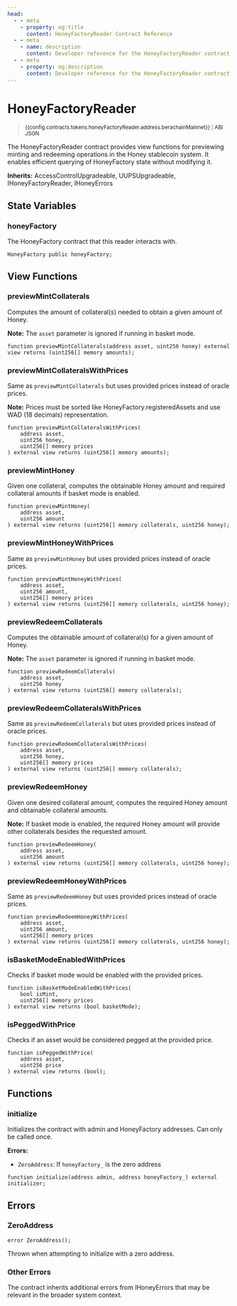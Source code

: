 ```yaml
---
head:
  - - meta
    - property: og:title
      content: HoneyFactoryReader Contract Reference
  - - meta
    - name: description
      content: Developer reference for the HoneyFactoryReader contract
  - - meta
    - property: og:description
      content: Developer reference for the HoneyFactoryReader contract
---
```


<script setup>
  import config from '@berachain/config/constants.json';
</script>

# HoneyFactoryReader

> <small><a target="_blank" :href="config.websites.berascan.url + 'address/' + config.contracts.tokens.honeyFactoryReader.address.berachainMainnet">{{config.contracts.tokens.honeyFactoryReader.address.berachainMainnet}}</a><span v-if="config.contracts.tokens.honeyFactoryReader.abi && config.contracts.tokens.honeyFactoryReader.abi.length > 0">&nbsp;|&nbsp;<a target="_blank" :href="config.contracts.tokens.honeyFactoryReader.abi">ABI JSON</a></span></small>

The HoneyFactoryReader contract provides view functions for previewing minting and redeeming operations in the Honey stablecoin system. It enables efficient querying of HoneyFactory state without modifying it.

**Inherits:**
AccessControlUpgradeable, UUPSUpgradeable, IHoneyFactoryReader, IHoneyErrors

## State Variables

### honeyFactory

The HoneyFactory contract that this reader interacts with.

```solidity
HoneyFactory public honeyFactory;
```

## View Functions

### previewMintCollaterals

Computes the amount of collateral(s) needed to obtain a given amount of Honey.

**Note:** The `asset` parameter is ignored if running in basket mode.

```solidity
function previewMintCollaterals(address asset, uint256 honey) external view returns (uint256[] memory amounts);
```

### previewMintCollateralsWithPrices

Same as `previewMintCollaterals` but uses provided prices instead of oracle prices.

**Note:** Prices must be sorted like HoneyFactory.registeredAssets and use WAD (18 decimals) representation.

```solidity
function previewMintCollateralsWithPrices(
    address asset,
    uint256 honey,
    uint256[] memory prices
) external view returns (uint256[] memory amounts);
```

### previewMintHoney

Given one collateral, computes the obtainable Honey amount and required collateral amounts if basket mode is enabled.

```solidity
function previewMintHoney(
    address asset,
    uint256 amount
) external view returns (uint256[] memory collaterals, uint256 honey);
```

### previewMintHoneyWithPrices

Same as `previewMintHoney` but uses provided prices instead of oracle prices.

```solidity
function previewMintHoneyWithPrices(
    address asset,
    uint256 amount,
    uint256[] memory prices
) external view returns (uint256[] memory collaterals, uint256 honey);
```

### previewRedeemCollaterals

Computes the obtainable amount of collateral(s) for a given amount of Honey.

**Note:** The `asset` parameter is ignored if running in basket mode.

```solidity
function previewRedeemCollaterals(
    address asset,
    uint256 honey
) external view returns (uint256[] memory collaterals);
```

### previewRedeemCollateralsWithPrices

Same as `previewRedeemCollaterals` but uses provided prices instead of oracle prices.

```solidity
function previewRedeemCollateralsWithPrices(
    address asset,
    uint256 honey,
    uint256[] memory prices
) external view returns (uint256[] memory collaterals);
```

### previewRedeemHoney

Given one desired collateral amount, computes the required Honey amount and obtainable collateral amounts.

**Note:** If basket mode is enabled, the required Honey amount will provide other collaterals besides the requested amount.

```solidity
function previewRedeemHoney(
    address asset,
    uint256 amount
) external view returns (uint256[] memory collaterals, uint256 honey);
```

### previewRedeemHoneyWithPrices

Same as `previewRedeemHoney` but uses provided prices instead of oracle prices.

```solidity
function previewRedeemHoneyWithPrices(
    address asset,
    uint256 amount,
    uint256[] memory prices
) external view returns (uint256[] memory collaterals, uint256 honey);
```

### isBasketModeEnabledWithPrices

Checks if basket mode would be enabled with the provided prices.

```solidity
function isBasketModeEnabledWithPrices(
    bool isMint,
    uint256[] memory prices
) external view returns (bool basketMode);
```

### isPeggedWithPrice

Checks if an asset would be considered pegged at the provided price.

```solidity
function isPeggedWithPrice(
    address asset,
    uint256 price
) external view returns (bool);
```

## Functions

### initialize

Initializes the contract with admin and HoneyFactory addresses. Can only be called once.

**Errors:**

- `ZeroAddress`: If `honeyFactory_` is the zero address

```solidity
function initialize(address admin, address honeyFactory_) external initializer;
```

## Errors

### ZeroAddress

```solidity
error ZeroAddress();
```

Thrown when attempting to initialize with a zero address.

### Other Errors

The contract inherits additional errors from IHoneyErrors that may be relevant in the broader system context.
